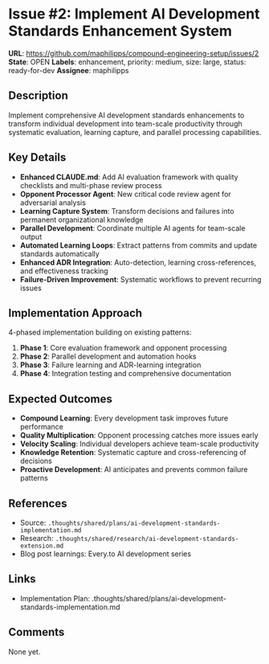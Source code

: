 # Issue #2: Implement AI Development Standards Enhancement System

**URL**: https://github.com/maphilipps/compound-engineering-setup/issues/2
**State**: OPEN
**Labels**: enhancement, priority: medium, size: large, status: ready-for-dev
**Assignee**: maphilipps

## Description

Implement comprehensive AI development standards enhancements to transform individual development into team-scale productivity through systematic evaluation, learning capture, and parallel processing capabilities.

## Key Details
- **Enhanced CLAUDE.md**: Add AI evaluation framework with quality checklists and multi-phase review process
- **Opponent Processor Agent**: New critical code review agent for adversarial analysis  
- **Learning Capture System**: Transform decisions and failures into permanent organizational knowledge
- **Parallel Development**: Coordinate multiple AI agents for team-scale output
- **Automated Learning Loops**: Extract patterns from commits and update standards automatically
- **Enhanced ADR Integration**: Auto-detection, learning cross-references, and effectiveness tracking
- **Failure-Driven Improvement**: Systematic workflows to prevent recurring issues

## Implementation Approach
4-phased implementation building on existing patterns:
1. **Phase 1**: Core evaluation framework and opponent processing
2. **Phase 2**: Parallel development and automation hooks  
3. **Phase 3**: Failure learning and ADR-learning integration
4. **Phase 4**: Integration testing and comprehensive documentation

## Expected Outcomes
- **Compound Learning**: Every development task improves future performance
- **Quality Multiplication**: Opponent processing catches more issues early
- **Velocity Scaling**: Individual developers achieve team-scale productivity
- **Knowledge Retention**: Systematic capture and cross-referencing of decisions
- **Proactive Development**: AI anticipates and prevents common failure patterns

## References
- Source: `.thoughts/shared/plans/ai-development-standards-implementation.md`
- Research: `.thoughts/shared/research/ai-development-standards-extension.md`
- Blog post learnings: Every.to AI development series

## Links
- Implementation Plan: .thoughts/shared/plans/ai-development-standards-implementation.md

## Comments
None yet.